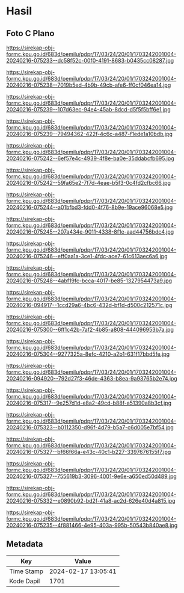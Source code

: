 # Hasil

## Foto C Plano

https://sirekap-obj-formc.kpu.go.id/683d/pemilu/pdpr/17/03/24/20/01/1703242001004-20240216-075233--dc58f52c-00f0-4191-8683-b0435cc08287.jpg

https://sirekap-obj-formc.kpu.go.id/683d/pemilu/pdpr/17/03/24/20/01/1703242001004-20240216-075238--7019b5ed-4b9b-49cb-afe6-ff0cf046ea14.jpg

https://sirekap-obj-formc.kpu.go.id/683d/pemilu/pdpr/17/03/24/20/01/1703242001004-20240216-075239--107d63ec-94e4-45ab-8dcd-d5f5f5bff6e1.jpg

https://sirekap-obj-formc.kpu.go.id/683d/pemilu/pdpr/17/03/24/20/01/1703242001004-20240216-075239--79494362-422f-4c6c-a487-f1ede1a10bdb.jpg

https://sirekap-obj-formc.kpu.go.id/683d/pemilu/pdpr/17/03/24/20/01/1703242001004-20240216-075242--6ef57e4c-4939-4f8e-ba0e-35ddabcfb695.jpg

https://sirekap-obj-formc.kpu.go.id/683d/pemilu/pdpr/17/03/24/20/01/1703242001004-20240216-075242--59fa65e2-7f7d-4eae-b5f3-0c4fd2cfbc66.jpg

https://sirekap-obj-formc.kpu.go.id/683d/pemilu/pdpr/17/03/24/20/01/1703242001004-20240216-075244--a01bfbd3-fdd0-4f76-8b9e-19ace96068e5.jpg

https://sirekap-obj-formc.kpu.go.id/683d/pemilu/pdpr/17/03/24/20/01/1703242001004-20240216-075245--207a434e-9011-4338-8f1e-aad44756bdc4.jpg

https://sirekap-obj-formc.kpu.go.id/683d/pemilu/pdpr/17/03/24/20/01/1703242001004-20240216-075246--eff0aa1a-3ce1-4fdc-ace7-61c613aec6a6.jpg

https://sirekap-obj-formc.kpu.go.id/683d/pemilu/pdpr/17/03/24/20/01/1703242001004-20240216-075248--4abf19fc-bcca-4017-be85-1327954473a9.jpg

https://sirekap-obj-formc.kpu.go.id/683d/pemilu/pdpr/17/03/24/20/01/1703242001004-20240216-094917--1ccd29a6-4bc6-432d-bf1d-d500c212571c.jpg

https://sirekap-obj-formc.kpu.go.id/683d/pemilu/pdpr/17/03/24/20/01/1703242001004-20240216-075300--6ff1c42b-7af2-4b85-a808-444096953b7a.jpg

https://sirekap-obj-formc.kpu.go.id/683d/pemilu/pdpr/17/03/24/20/01/1703242001004-20240216-075304--9277325a-8efc-4210-a2b1-631f17bbd5fe.jpg

https://sirekap-obj-formc.kpu.go.id/683d/pemilu/pdpr/17/03/24/20/01/1703242001004-20240216-094920--792d27f3-46de-4363-b8ea-9a93765b2e74.jpg

https://sirekap-obj-formc.kpu.go.id/683d/pemilu/pdpr/17/03/24/20/01/1703242001004-20240216-075317--9e257d1d-e8a2-49cd-b88f-a51390a8b3cf.jpg

https://sirekap-obj-formc.kpu.go.id/683d/pemilu/pdpr/17/03/24/20/01/1703242001004-20240216-075323--b0112350-d96f-4d79-b5a7-c6d005e7bf54.jpg

https://sirekap-obj-formc.kpu.go.id/683d/pemilu/pdpr/17/03/24/20/01/1703242001004-20240216-075327--bf66f66a-e43c-40c1-b227-3397676155f7.jpg

https://sirekap-obj-formc.kpu.go.id/683d/pemilu/pdpr/17/03/24/20/01/1703242001004-20240216-075327--755619b3-3096-4001-9e6e-a650ed50d489.jpg

https://sirekap-obj-formc.kpu.go.id/683d/pemilu/pdpr/17/03/24/20/01/1703242001004-20240216-075332--e0890b92-bd2f-41a8-ac2d-626e40d4a815.jpg

https://sirekap-obj-formc.kpu.go.id/683d/pemilu/pdpr/17/03/24/20/01/1703242001004-20240216-075235--4f881466-4e95-403a-995b-50543b840ae8.jpg


## Metadata

| Key        | Value               |
| ---------- | ------------------- |
| Time Stamp | 2024-02-17 13:05:41 |
| Kode Dapil | 1701                |




